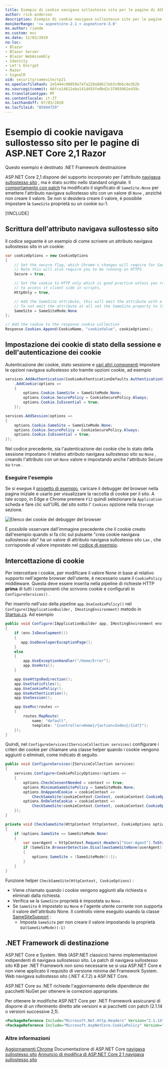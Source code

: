 ```yaml
---
title: Esempio di cookie navigava sullostesso sito per le pagine di ASP.NET Core 2,1 Razor
author: rick-anderson
description: Esempio di cookie navigava sullostesso sito per le pagine di ASP.NET Core 2,1 Razor
monikerRange: '>= aspnetcore-2.1 < aspnetcore-3.0'
ms.author: riande
ms.custom: mvc
ms.date: 12/03/2019
no-loc:
- Blazor
- Blazor Server
- Blazor WebAssembly
- Identity
- Let's Encrypt
- Razor
- SignalR
uid: security/samesite/rp21
ms.openlocfilehash: 2e5444c98059a747a220a88617eb3c9bbc4e3b2b
ms.sourcegitcommit: 66fca14611eba141d455fe0bd2c37803062e439c
ms.translationtype: MT
ms.contentlocale: it-IT
ms.lasthandoff: 07/03/2020
ms.locfileid: "85944729"
---
```

# <a name="aspnet-core-21-razor-pages-samesite-cookie-sample"></a>Esempio di cookie navigava sullostesso sito per le pagine di ASP.NET Core 2,1 Razor

Questo esempio è destinato .NET Framework destinazione

ASP.NET Core 2,1 dispone del supporto incorporato per l'attributo [navigava sullostesso sito](https://www.owasp.org/index.php/SameSite) , ma è stato scritto nello standard originale. Il [comportamento con patch](https://github.com/dotnet/aspnetcore/issues/8212) ha modificato il significato di `SameSite.None` per emettere l'attributo navigava sullostesso sito con un valore di `None` , anziché non creare il valore. Se non si desidera creare il valore, è possibile impostare la `SameSite` proprietà su un cookie su-1.

[!INCLUDE[](~/includes/SameSiteIdentity.md)]

## <a name="writing-the-samesite-attribute"></a><a name="sampleCode"></a>Scrittura dell'attributo navigava sullostesso sito

Il codice seguente è un esempio di come scrivere un attributo navigava sullostesso sito in un cookie:

```c#
var cookieOptions = new CookieOptions
{
    // Set the secure flag, which Chrome's changes will require for SameSite none.
    // Note this will also require you to be running on HTTPS
    Secure = true,

    // Set the cookie to HTTP only which is good practice unless you really do need
    // to access it client side in scripts.
    HttpOnly = true,

    // Add the SameSite attribute, this will emit the attribute with a value of none.
    // To not emit the attribute at all set the SameSite property to (SameSiteMode)(-1).
    SameSite = SameSiteMode.None
};

// Add the cookie to the response cookie collection
Response.Cookies.Append(CookieName, "cookieValue", cookieOptions);
```

## <a name="setting-cookie-authentication-and-session-state-cookies"></a>Impostazione dei cookie di stato della sessione e dell'autenticazione dei cookie

Autenticazione dei cookie, stato sessione e [vari altri componenti](https://docs.microsoft.com/aspnet/core/security/samesite?view=aspnetcore-2.1) impostare le opzioni navigava sullostesso sito tramite opzioni cookie, ad esempio

```c#
services.AddAuthentication(CookieAuthenticationDefaults.AuthenticationScheme)
    .AddCookie(options =>
    {
        options.Cookie.SameSite = SameSiteMode.None;
        options.Cookie.SecurePolicy = CookieSecurePolicy.Always;
        options.Cookie.IsEssential = true;
    });

services.AddSession(options =>
{
    options.Cookie.SameSite = SameSiteMode.None;
    options.Cookie.SecurePolicy = CookieSecurePolicy.Always;
    options.Cookie.IsEssential = true;
});
```

Nel codice precedente, sia l'autenticazione dei cookie che lo stato della sessione impostano il relativo attributo navigava sullostesso sito su `None` , creando l'attributo con un `None` valore e impostando anche l'attributo Secure su `true` .

### <a name="run-the-sample"></a>Eseguire l'esempio

Se si esegue il [progetto di esempio](https://github.com/blowdart/AspNetSameSiteSamples/tree/master/AspNetCore21RazorPages), caricare il debugger del browser nella pagina iniziale e usarlo per visualizzare la raccolta di cookie per il sito. A tale scopo, in Edge e Chrome premere `F12` quindi selezionare la `Application` scheda e fare clic sull'URL del sito sotto l' `Cookies` opzione nella `Storage` sezione.

![Elenco dei cookie del debugger del browser](BrowserDebugger.png)

È possibile osservare dall'immagine precedente che il cookie creato dall'esempio quando si fa clic sul pulsante "crea cookie navigava sullostesso sito" ha un valore di attributo navigava sullostesso sito `Lax` , che corrisponde al valore impostato nel [codice di esempio](#sampleCode).

## <a name="intercepting-cookies"></a><a name="interception"></a>Intercettazione di cookie

Per intercettare i cookie, per modificare il valore None in base al relativo supporto nell'agente browser dell'utente, è necessario usare il `CookiePolicy` middleware. Questa deve essere inserita nella pipeline di richieste HTTP **prima** di tutti i componenti che scrivono cookie e configurati in `ConfigureServices()` .

Per inserirlo nell'uso della pipeline `app.UseCookiePolicy()` nel `Configure(IApplicationBuilder, IHostingEnvironment)` metodo in [Startup.cs](https://github.com/blowdart/AspNetSameSiteSamples/blob/master/AspNetCore21MVC/Startup.cs). Ad esempio

```c#
public void Configure(IApplicationBuilder app, IHostingEnvironment env)
{
    if (env.IsDevelopment())
    {
       app.UseDeveloperExceptionPage();
    }
    else
    {
        app.UseExceptionHandler("/Home/Error");
        app.UseHsts();
    }

    app.UseHttpsRedirection();
    app.UseStaticFiles();
    app.UseCookiePolicy();
    app.UseAuthentication();
    app.UseSession();

    app.UseMvc(routes =>
    {
        routes.MapRoute(
            name: "default",
            template: "{controller=Home}/{action=Index}/{id?}");
    });
}
```

Quindi, nel `ConfigureServices(IServiceCollection services)` configurare i criteri dei cookie per chiamare una classe helper quando i cookie vengono aggiunti o eliminati, come indicato di seguito.

```c#
public void ConfigureServices(IServiceCollection services)
{
    services.Configure<CookiePolicyOptions>(options =>
    {
        options.CheckConsentNeeded = context => true;
        options.MinimumSameSitePolicy = SameSiteMode.None;
        options.OnAppendCookie = cookieContext =>
            CheckSameSite(cookieContext.Context, cookieContext.CookieOptions);
        options.OnDeleteCookie = cookieContext =>
            CheckSameSite(cookieContext.Context, cookieContext.CookieOptions);
    });
}

private void CheckSameSite(HttpContext httpContext, CookieOptions options)
{
    if (options.SameSite == SameSiteMode.None)
    {
        var userAgent = httpContext.Request.Headers["User-Agent"].ToString();
        if (SameSite.BrowserDetection.DisallowsSameSiteNone(userAgent))
        {
            options.SameSite = (SameSiteMode)(-1);
        }
    }
}
```

Funzione helper `CheckSameSite(HttpContext, CookieOptions)` :

* Viene chiamato quando i cookie vengono aggiunti alla richiesta o eliminati dalla richiesta.
* Verifica se la `SameSite` proprietà è impostata su `None` .
* Se `SameSite` è impostato su `None` e l'agente utente corrente non supporta il valore dell'attributo None. Il controllo viene eseguito usando la classe [SameSiteSupport](https://github.com/dotnet/AspNetCore.Docs/tree/master/aspnetcore/security/samesite/sample/snippets/SameSiteSupport.cs) :
  * Imposta `SameSite` per non creare il valore impostando la proprietà su`(SameSiteMode)(-1)`

## <a name="targeting-net-framework"></a>.NET Framework di destinazione

ASP.NET Core e System. Web (ASP.NET classico) hanno implementazioni indipendenti di navigava sullostesso sito. Le patch di navigava sullostesso sito KB per .NET Framework non sono necessarie se si usa ASP.NET Core e non viene applicato il requisito di versione minima del Framework System. Web navigava sullostesso sito (.NET 4.7.2) a ASP.NET Core.

ASP.NET Core su .NET richiede l'aggiornamento delle dipendenze dei pacchetti NuGet per ottenere le correzioni appropriate.

Per ottenere le modifiche ASP.NET Core per .NET Framework assicurarsi di disporre di un riferimento diretto alle versioni e ai pacchetti con patch (2.1.14 o versioni successive 2,1).

```xml
<PackageReference Include="Microsoft.Net.Http.Headers" Version="2.1.14" />
<PackageReference Include="Microsoft.AspNetCore.CookiePolicy" Version="2.1.14" />
```

### <a name="more-information"></a>Altre informazioni
 
[Aggiornamenti Chrome](https://www.chromium.org/updates/same-site) 
 Documentazione di ASP.NET Core [navigava sullostesso sito](https://docs.microsoft.com/aspnet/core/security/samesite?view=aspnetcore-2.1) 
 [Annuncio di modifica di ASP.NET Core 2,1 navigava sullostesso sito](https://github.com/dotnet/aspnetcore/issues/8212)